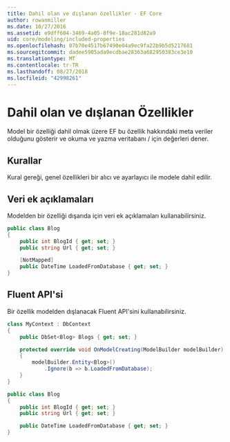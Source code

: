 ```yaml
---
title: Dahil olan ve dışlanan özellikler - EF Core
author: rowanmiller
ms.date: 10/27/2016
ms.assetid: e9dff604-3469-4a05-8f9e-18ac281d82a9
uid: core/modeling/included-properties
ms.openlocfilehash: 07b70e4517b67490e04a9ec9fa22b9b5d5217681
ms.sourcegitcommit: dadee5905ada9ecdbae28363a682950383ce3e10
ms.translationtype: MT
ms.contentlocale: tr-TR
ms.lasthandoff: 08/27/2018
ms.locfileid: "42998261"
---
```

# <a name="including--excluding-properties"></a>Dahil olan ve dışlanan Özellikler

Model bir özelliği dahil olmak üzere EF bu özellik hakkındaki meta veriler olduğunu gösterir ve okuma ve yazma veritabanı / için değerleri dener.

## <a name="conventions"></a>Kurallar

Kural gereği, genel özellikleri bir alıcı ve ayarlayıcı ile modele dahil edilir.

## <a name="data-annotations"></a>Veri ek açıklamaları

Modelden bir özelliği dışarıda için veri ek açıklamaları kullanabilirsiniz.

<!-- [!code-csharp[Main](samples/core/Modeling/DataAnnotations/Samples/IgnoreProperty.cs?highlight=6)] -->
``` csharp
public class Blog
{
    public int BlogId { get; set; }
    public string Url { get; set; }

    [NotMapped]
    public DateTime LoadedFromDatabase { get; set; }
}
```

## <a name="fluent-api"></a>Fluent API'si

Bir özellik modelden dışlanacak Fluent API'sini kullanabilirsiniz.

<!-- [!code-csharp[Main](samples/core/Modeling/FluentAPI/Samples/IgnoreProperty.cs?highlight=7,8)] -->
``` csharp
class MyContext : DbContext
{
    public DbSet<Blog> Blogs { get; set; }

    protected override void OnModelCreating(ModelBuilder modelBuilder)
    {
        modelBuilder.Entity<Blog>()
            .Ignore(b => b.LoadedFromDatabase);
    }
}

public class Blog
{
    public int BlogId { get; set; }
    public string Url { get; set; }

    public DateTime LoadedFromDatabase { get; set; }
}
```
